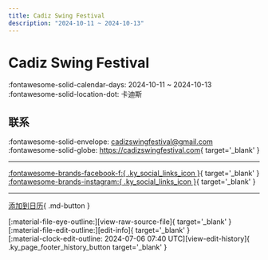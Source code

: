 ```yaml
---
title: Cadiz Swing Festival
description: "2024-10-11 ~ 2024-10-13"
---
```


# Cadiz Swing Festival 

:fontawesome-solid-calendar-days: 2024-10-11 ~ 2024-10-13  
:fontawesome-solid-location-dot: 卡迪斯  

## 联系

:fontawesome-solid-envelope: <cadizswingfestival@gmail.com>  
:fontawesome-solid-globe: <https://cadizswingfestival.com>{ target='_blank' }  

---

 [:fontawesome-brands-facebook-f:{ .ky_social_links_icon }](https://www.facebook.com/profile.php?id=100057408820771){ target='_blank' } [:fontawesome-brands-instagram:{ .ky_social_links_icon }](https://instagram.com/cadizswingfestival){ target='_blank' }

---

[添加到日历](https://swing.news/ics/zh-Hans/2024/es_ES/cadiz-swing-festival-2024.ics){ .md-button }

<div class="ky_page_footer" markdown>
<div class="ky_page_footer_trailing" markdown="span">
[:material-file-eye-outline:][view-raw-source-file]{ target='_blank' }
[:material-file-edit-outline:][edit-info]{ target='_blank' }
</div>
<div class="ky_page_footer_leading" markdown="span">
[:material-clock-edit-outline: 2024-07-06 07:40 UTC][view-edit-history]{ .ky_page_footer_history_button target='_blank' }
</div>
</div>

[view-raw-source-file]: https://github.com/swingdance/events/blob/main/2024/es_ES/cadiz-swing-festival-2024.json "查看原始源文件"
[edit-info]: https://github.com/swingdance/events/issues/new?assignees=&labels=update+event&projects=&template=03-update_entity.yml&title=%5B2024%2Fes_ES%5D%20Update%20Event%3A%20Cadiz%20Swing%20Festival&region=es_ES&year=2024&id=cadiz-swing-festival-2024&name=Cadiz%20Swing%20Festival&org_id= "编辑信息"

[view-edit-history]: https://github.com/swingdance/events/commits/main/2024/es_ES/cadiz-swing-festival-2024.json "查看编辑历史"
